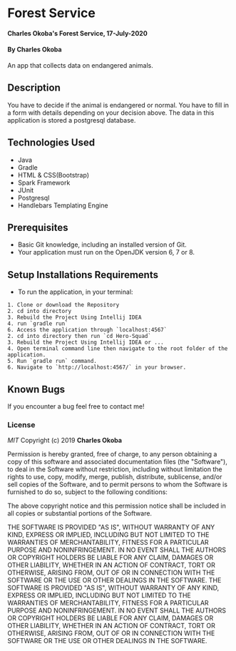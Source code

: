 # Forest Service
#### Charles Okoba's Forest Service, 17-July-2020
#### By Charles Okoba

An app that collects data on endangered animals.


## Description

You have to decide if the animal is endangered or normal. 
You have to fill in a form with details depending on your decision above.
The data in this application is stored a postgresql database.


## Technologies Used

- Java
- Gradle
- HTML & CSS(Bootstrap)
- Spark Framework
- JUnit 
- Postgresql
- Handlebars Templating Engine

## Prerequisites

- Basic Git knowledge, including an installed version of Git.
- Your application must run on the OpenJDK version 6, 7 or 8.

## Setup Installations Requirements
   * To run the application, in your terminal:

    1. Clone or download the Repository
    2. cd into directory
    3. Rebuild the Project Using Intellij IDEA
    4. run `gradle run`
    6. Access the application through `localhost:4567`
    2. cd into directory then run `cd Hero-Squad`
    3. Rebuild the Project Using Intellij IDEA or ...
    4. Open terminal command line then navigate to the root folder of the application.
    5. Run `gradle run` command.
    6. Navigate to `http://localhost:4567/` in your browser.


## Known Bugs

If you encounter a bug feel free to contact me!


### License

*MIT*
Copyright (c) 2019 **Charles Okoba**

Permission is hereby granted, free of charge, to any person obtaining a copy of this software and associated documentation files (the "Software"), to deal in the Software without restriction, including without limitation the rights to use, copy, modify, merge, publish, distribute, sublicense, and/or sell copies of the Software, and to permit persons to whom the Software is furnished to do so, subject to the following conditions:

The above copyright notice and this permission notice shall be included in all copies or substantial portions of the Software.

THE SOFTWARE IS PROVIDED "AS IS", WITHOUT WARRANTY OF ANY KIND, EXPRESS OR IMPLIED, INCLUDING BUT NOT LIMITED TO THE WARRANTIES OF MERCHANTABILITY, FITNESS FOR A PARTICULAR PURPOSE AND NONINFRINGEMENT. IN NO EVENT SHALL THE AUTHORS OR COPYRIGHT HOLDERS BE LIABLE FOR ANY CLAIM, DAMAGES OR OTHER LIABILITY, WHETHER IN AN ACTION OF CONTRACT, TORT OR OTHERWISE, ARISING FROM, OUT OF OR IN CONNECTION WITH THE SOFTWARE OR THE USE OR OTHER DEALINGS IN THE SOFTWARE.
THE SOFTWARE IS PROVIDED "AS IS", WITHOUT WARRANTY OF ANY KIND, EXPRESS OR IMPLIED, INCLUDING BUT NOT LIMITED TO THE WARRANTIES OF MERCHANTABILITY, FITNESS FOR A PARTICULAR PURPOSE AND NONINFRINGEMENT. IN NO EVENT SHALL THE AUTHORS OR COPYRIGHT HOLDERS BE LIABLE FOR ANY CLAIM, DAMAGES OR OTHER LIABILITY, WHETHER IN AN ACTION OF CONTRACT, TORT OR OTHERWISE, ARISING FROM, OUT OF OR IN CONNECTION WITH THE SOFTWARE OR THE USE OR OTHER DEALINGS IN THE SOFTWARE.